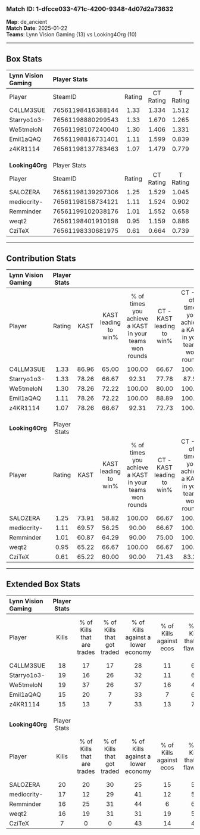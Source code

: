 ### Match ID: 1-dfcce033-471c-4200-9348-4d07d2a73632  
**Map**: de_ancient  
**Match Date**: 2025-01-22  
**Teams**: Lynn Vision Gaming (13) vs Looking4Org (10)  

---  

## Box Stats  

| **Lynn Vision Gaming** | Player Stats      |        |           |          |       |      |       |         |        |      |     |
| :- | :- | :-: | :-: | :-: | :-: | :-: | :-: | :-: | :-: | :-: | :-: |
| Player                 | SteamID           | Rating | CT Rating | T Rating | KAST  | ADR  | Kills | Assists | Deaths | K/D  | HS% |
| C4LLM3SUE              | 76561198416388144 |  1.33  |   1.334   |  1.512   | 86.96 | 91.9 |  18   |    7    |   16   | 1.13 | 38  |
| Starryo1o3-            | 76561198880299543 |  1.33  |   1.670   |  1.265   | 78.26 | 88.9 |  19   |   10    |   15   | 1.27 | 36  |
| We5tmeloN              | 76561198107240040 |  1.30  |   1.406   |  1.331   | 78.26 | 85.8 |  19   |    6    |   15   | 1.27 | 47  |
| Emil1aQAQ              | 76561198816731401 |  1.11  |   1.599   |  0.839   | 78.26 | 71.8 |  15   |    7    |   15   | 1.00 | 66  |
| z4KR1114               | 76561198137783463 |  1.07  |   1.479   |  0.779   | 78.26 | 63.8 |  15   |    5    |   15   | 1.00 | 33  |
|                        |                   |        |           |          |       |      |       |         |        |      |     |
|                        |                   |        |           |          |       |      |       |         |        |      |     |
|                        |                   |        |           |          |       |      |       |         |        |      |     |
| **Looking4Org**        | Player Stats      |        |           |          |       |      |       |         |        |      |     |
| Player                 | SteamID           | Rating | CT Rating | T Rating | KAST  | ADR  | Kills | Assists | Deaths | K/D  | HS% |
| SALOZERA               | 76561198139297306 |  1.25  |   1.529   |  1.045   | 73.91 | 92.7 |  20   |    5    |   18   | 1.11 | 55  |
| mediocrity-            | 76561198158734121 |  1.11  |   1.524   |  0.902   | 69.57 | 81.2 |  17   |    2    |   16   | 1.06 | 52  |
| Remminder              | 76561199102038176 |  1.01  |   1.552   |  0.658   | 60.87 | 79.8 |  16   |    5    |   16   | 1.00 | 37  |
| weqt2                  | 76561198401910198 |  0.95  |   1.159   |  0.886   | 65.22 | 65.9 |  16   |    3    |   18   | 0.89 | 50  |
| CziTeX                 | 76561198330681975 |  0.61  |   0.664   |  0.739   | 65.22 | 58.5 |   7   |    9    |   18   | 0.39 | 57  |
---  

## Contribution Stats  

| **Lynn Vision Gaming** | Player Stats |       |                      |                                                        |                           |                                                             |                          |                                                            |
| :- | :-: | :-: | :-: | :-: | :-: | :-: | :-: | :-: |
| Player                 |    Rating    | KAST  | KAST leading to win% | % of times you achieve a KAST in your teams won rounds | CT - KAST leading to win% | CT - % of times you achieve a KAST in your teams won rounds | T - KAST leading to win% | T - % of times you achieve a KAST in your teams won rounds |
| C4LLM3SUE              |     1.33     | 86.96 |        65.00         |                         100.00                         |           66.67           |                           100.00                            |          62.50           |                           100.00                           |
| Starryo1o3-            |     1.33     | 78.26 |        66.67         |                         92.31                          |           77.78           |                            87.50                            |          55.56           |                           100.00                           |
| We5tmeloN              |     1.30     | 78.26 |        72.22         |                         100.00                         |           80.00           |                           100.00                            |          62.50           |                           100.00                           |
| Emil1aQAQ              |     1.11     | 78.26 |        72.22         |                         100.00                         |           88.89           |                           100.00                            |          55.56           |                           100.00                           |
| z4KR1114               |     1.07     | 78.26 |        66.67         |                         92.31                          |           72.73           |                           100.00                            |          57.14           |                           80.00                            |
|                        |              |       |                      |                                                        |                           |                                                             |                          |                                                            |
|                        |              |       |                      |                                                        |                           |                                                             |                          |                                                            |
|                        |              |       |                      |                                                        |                           |                                                             |                          |                                                            |
| **Looking4Org**        | Player Stats |       |                      |                                                        |                           |                                                             |                          |                                                            |
| Player                 |    Rating    | KAST  | KAST leading to win% | % of times you achieve a KAST in your teams won rounds | CT - KAST leading to win% | CT - % of times you achieve a KAST in your teams won rounds | T - KAST leading to win% | T - % of times you achieve a KAST in your teams won rounds |
| SALOZERA               |     1.25     | 73.91 |        58.82         |                         100.00                         |           66.67           |                           100.00                            |          50.00           |                           100.00                           |
| mediocrity-            |     1.11     | 69.57 |        56.25         |                         90.00                          |           66.67           |                           100.00                            |          42.86           |                           75.00                            |
| Remminder              |     1.01     | 60.87 |        64.29         |                         90.00                          |           75.00           |                           100.00                            |          50.00           |                           75.00                            |
| weqt2                  |     0.95     | 65.22 |        66.67         |                         100.00                         |           66.67           |                           100.00                            |          66.67           |                           100.00                           |
| CziTeX                 |     0.61     | 65.22 |        60.00         |                         90.00                          |           71.43           |                            83.33                            |          50.00           |                           100.00                           |
---  

## Extended Box Stats  

| **Lynn Vision Gaming** | Player Stats |                            |                            |                                    |                         |                              |                                 |        |                             |                                     |                          |                               |                            |
| :- | :-: | :-: | :-: | :-: | :-: | :-: | :-: | :-: | :-: | :-: | :-: | :-: | :-: |
| Player                 |    Kills     | % of Kills that are trades | % of Kills that got traded | % of Kills against a lower economy | % of Kills against ecos | % of Kills that are flawless | % of Kills that are close duels | Deaths | % of Deaths that get traded | % of Deaths against a lower economy | % of Deaths against ecos | % of Deaths that are flawless | % of Deaths that are close |
| C4LLM3SUE              |      18      |             17             |             17             |                 28                 |           11            |              67              |                0                |   16   |             25              |                 31                  |            0             |              50               |             13             |
| Starryo1o3-            |      19      |             16             |             26             |                 32                 |           11            |              63              |               16                |   15   |             40              |                 27                  |            0             |              73               |             7              |
| We5tmeloN              |      19      |             37             |             26             |                 37                 |           16            |              47              |               16                |   15   |             20              |                 40                  |            7             |              60               |             13             |
| Emil1aQAQ              |      15      |             20             |             7              |                 33                 |            7            |              67              |               13                |   15   |             33              |                 33                  |            7             |              33               |             7              |
| z4KR1114               |      15      |             13             |             7              |                 33                 |           13            |              73              |                7                |   15   |             20              |                 20                  |            0             |              60               |             7              |
|                        |              |                            |                            |                                    |                         |                              |                                 |        |                             |                                     |                          |                               |                            |
|                        |              |                            |                            |                                    |                         |                              |                                 |        |                             |                                     |                          |                               |                            |
|                        |              |                            |                            |                                    |                         |                              |                                 |        |                             |                                     |                          |                               |                            |
| **Looking4Org**        | Player Stats |                            |                            |                                    |                         |                              |                                 |        |                             |                                     |                          |                               |                            |
| Player                 |    Kills     | % of Kills that are trades | % of Kills that got traded | % of Kills against a lower economy | % of Kills against ecos | % of Kills that are flawless | % of Kills that are close duels | Deaths | % of Deaths that get traded | % of Deaths against a lower economy | % of Deaths against ecos | % of Deaths that are flawless | % of Deaths that are close |
| SALOZERA               |      20      |             20             |             30             |                 25                 |           15            |              55              |               10                |   18   |              6              |                 11                  |            0             |              83               |             0              |
| mediocrity-            |      17      |             12             |             29             |                 41                 |           12            |              53              |                6                |   16   |             25              |                 13                  |            0             |              56               |             25             |
| Remminder              |      16      |             25             |             31             |                 44                 |            6            |              63              |               19                |   16   |             19              |                 13                  |            0             |              63               |             13             |
| weqt2                  |      16      |             19             |             31             |                 31                 |           19            |              56              |                0                |   18   |             17              |                 28                  |            6             |              67               |             11             |
| CziTeX                 |      7       |             0              |             0              |                 43                 |           14            |              43              |               14                |   18   |             22              |                 17                  |            6             |              44               |             6              |
